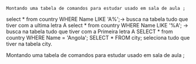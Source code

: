 

    Montando uma tabela de comandos para estudar usado em sala de aula ;


select * from country WHERE Name LIKE 'A%';-> busca na tabela tudo que tiver com a ultima letra A
select * from country WHERE Name LIKE '%A'; -> busca na tabela tudo que tiver com a Primeira letra A
SELECT * from country WHERE Name = 'Angola';
SELECT * FROM city; seleciona tudo que tiver na tabela city.

Montando uma tabela de comandos para estudar usado em sala de aula ;


